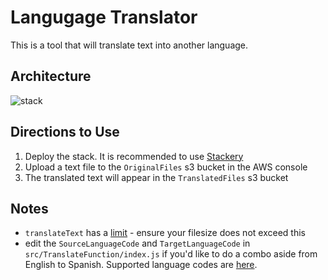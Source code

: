 # Langugage Translator

This is a tool that will translate text into another language.

## Architecture
![stack](https://user-images.githubusercontent.com/12616554/65185389-50bcca00-da1c-11e9-8d63-c9213053d91f.png)

## Directions to Use
1. Deploy the stack. It is recommended to use [Stackery](https://www.stackery.io/)
2. Upload a text file to the `OriginalFiles` s3 bucket in the AWS console
3. The translated text will appear in the `TranslatedFiles` s3 bucket

## Notes 
- `translateText` has a [limit](https://docs.aws.amazon.com/translate/latest/dg/what-is-limits.html) - ensure your filesize does not exceed this
- edit the `SourceLanguageCode` and `TargetLanguageCode` in `src/TranslateFunction/index.js` if you'd like to do a combo aside from English to Spanish. Supported language codes are [here](https://docs.aws.amazon.com/translate/latest/dg/how-it-works.html#how-it-works-language-codes).
